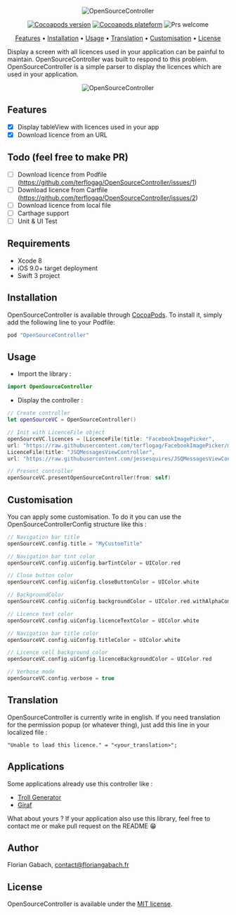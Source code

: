 <p align="center">
    <img src="https://github.com/terflogag/OpenSourceController/blob/master/Ressources/welcome_img.png" alt="OpenSourceController" />
</p>

<p align="center">
    <a href="https://cocoapods.org/pods/OpenSourceController" target="_blank"><img src="https://img.shields.io/cocoapods/v/OpenSourceController.svg?style=flat" alt="Cocoapods version" /></a>
    <a href="http://cocoapods.org/pods/OpenSourceController" target="_blank"><img src="https://img.shields.io/cocoapods/p/OpenSourceController.svg?style=flat" alt="Cocoapods plateform" /></a>
    <img src="https://img.shields.io/badge/PRs-welcome-brightgreen.svg" alt="Prs welcome" />
</p>

<p align="center">
<a href="#features">Features</a>
• <a href="#installation">Installation</a>
• <a href="#usage">Usage</a>
• <a href="#translation">Translation</a>
• <a href="#customisation">Customisation</a>
• <a href="#license">License</a>
</p>

Display a screen with all licences used in your application can be painful to maintain. OpenSourceController was built to respond to this problem. OpenSourceController is a simple parser to display the licences which are used in your application.

<p align="center">
    <img src="https://github.com/terflogag/OpenSourceController/blob/master/Ressources/demo.gif" alt="OpenSourceController" />
</p>

## Features 

- [x] Display tableView with licences used in your app 
- [x] Download licence from an URL

## Todo (feel free to make PR)

- [ ] Download licence from Podfile (https://github.com/terflogag/OpenSourceController/issues/1)
- [ ] Download licence from Cartfile (https://github.com/terflogag/OpenSourceController/issues/2)
- [ ] Download licence from local file
- [ ] Carthage support 
- [ ] Unit & UI Test 

## Requirements

* Xcode 8 
* iOS 9.0+ target deployment
* Swift 3 project 

## Installation

OpenSourceController is available through [CocoaPods](http://cocoapods.org). To install
it, simply add the following line to your Podfile:

```ruby
pod "OpenSourceController"
```

## Usage

- Import the library : 

```swift
import OpenSourceController
```

- Display the controller : 

```swift
// Create controller 
let openSourceVC = OpenSourceController()

// Init with LicenceFile object 
openSourceVC.licences = [LicenceFile(title: "FacebookImagePicker", 
url: "https://raw.githubusercontent.com/terflogag/FacebookImagePicker/master/LICENSE"),
LicenceFile(title: "JSQMessagesViewController", 
url: "https://raw.githubusercontent.com/jessesquires/JSQMessagesViewController/develop/LICENSE")]

// Present controller 
openSourceVC.presentOpenSourceController(from: self)
```

## Customisation

You can apply some customisation. To do it you can use the OpenSourceControllerConfig structure like this :

```swift
// Navigation bar title 
openSourceVC.config.title = "MyCustomTitle"

// Navigation bar tint color
openSourceVC.config.uiConfig.barTintColor = UIColor.red

// Close button color 
openSourceVC.config.uiConfig.closeButtonColor = UIColor.white

// BackgroundColor 
openSourceVC.config.uiConfig.backgroundColor = UIColor.red.withAlphaComponent(0.6)

// Licence text color  
openSourceVC.config.uiConfig.licenceTextColor = UIColor.white

// Navigation bar title color
openSourceVC.config.uiConfig.titleColor = UIColor.white

// Licence cell background color 
openSourceVC.config.uiConfig.licenceBackgroundColor = UIColor.red

// Verbose mode 
openSourceVC.config.verbose = true
```

## Translation 

OpenSourceController is currently write in english. If you need translation for the permission popup (or whatever thing), just add this line in your localized file  :

```
"Unable to load this licence." = "<your_translation>";
```

## Applications

Some applications already use this controller like :
- [Troll Generator](https://itunes.apple.com/fr/app/troll-generator/id1038097542?mt=8)
- [Giraf](https://itunes.apple.com/fr/app/giraf/id1136592561?mt=8)

What about yours ? If your application also use this library, feel free to contact me or make pull request on the README 😁

## Author

Florian Gabach, contact@floriangabach.fr

## License

OpenSourceController is available under the [MIT license](LICENSE).

